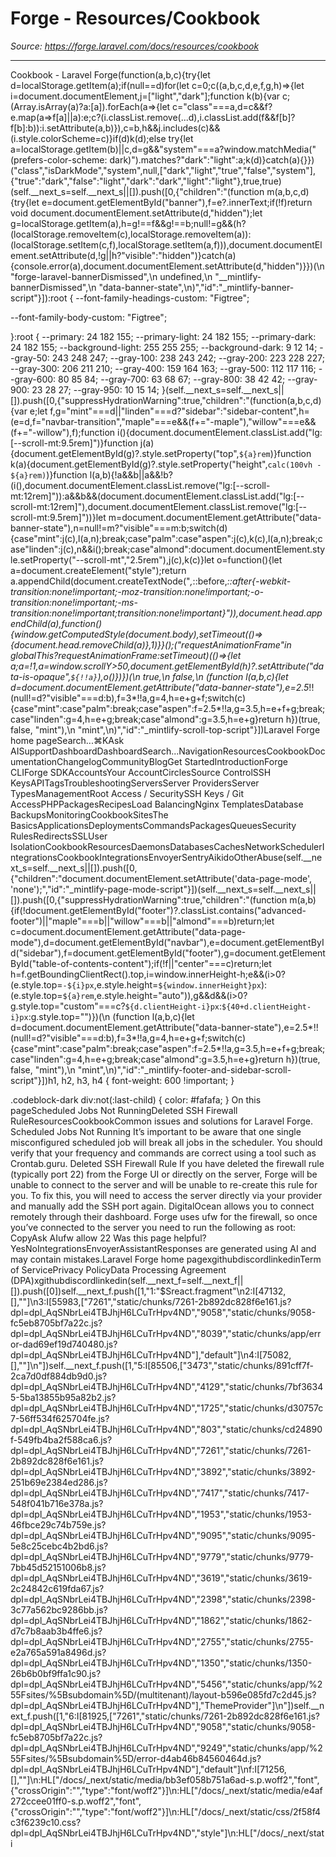 # Forge - Resources/Cookbook

*Source: https://forge.laravel.com/docs/resources/cookbook*

---

Cookbook - Laravel Forge(function(a,b,c){try{let d=localStorage.getItem(a);if(null==d)for(let c=0;c((a,b,c,d,e,f,g,h)=>{let i=document.documentElement,j=["light","dark"];function k(b){var c;(Array.isArray(a)?a:[a]).forEach(a=>{let c="class"===a,d=c&&f?e.map(a=>f[a]||a):e;c?(i.classList.remove(...d),i.classList.add(f&&f[b]?f[b]:b)):i.setAttribute(a,b)}),c=b,h&&j.includes(c)&&(i.style.colorScheme=c)}if(d)k(d);else try{let a=localStorage.getItem(b)||c,d=g&&"system"===a?window.matchMedia("(prefers-color-scheme: dark)").matches?"dark":"light":a;k(d)}catch(a){}})("class","isDarkMode","system",null,["dark","light","true","false","system"],{"true":"dark","false":"light","dark":"dark","light":"light"},true,true)(self.__next_s=self.__next_s||[]).push([0,{"children":"(function m(a,b,c,d){try{let e=document.getElementById(\"banner\"),f=e?.innerText;if(!f)return void document.documentElement.setAttribute(d,\"hidden\");let g=localStorage.getItem(a),h=g!==f&&g!==b;null!=g&&(h?(localStorage.removeItem(c),localStorage.removeItem(a)):(localStorage.setItem(c,f),localStorage.setItem(a,f))),document.documentElement.setAttribute(d,!g||h?\"visible\":\"hidden\")}catch(a){console.error(a),document.documentElement.setAttribute(d,\"hidden\")}})(\n  \"forge-laravel-bannerDismissed\",\n  undefined,\n  \"__mintlify-bannerDismissed\",\n  \"data-banner-state\",\n)","id":"_mintlify-banner-script"}]):root {
  --font-family-headings-custom: "Figtree";
  
  --font-family-body-custom: "Figtree";
  
}:root {
    --primary: 24 182 155;
    --primary-light: 24 182 155;
    --primary-dark: 24 182 155;
    --background-light: 255 255 255;
    --background-dark: 9 12 14;
    --gray-50: 243 248 247;
    --gray-100: 238 243 242;
    --gray-200: 223 228 227;
    --gray-300: 206 211 210;
    --gray-400: 159 164 163;
    --gray-500: 112 117 116;
    --gray-600: 80 85 84;
    --gray-700: 63 68 67;
    --gray-800: 38 42 42;
    --gray-900: 23 28 27;
    --gray-950: 10 15 14;
  }(self.__next_s=self.__next_s||[]).push([0,{"suppressHydrationWarning":true,"children":"(function(a,b,c,d){var e;let f,g=\"mint\"===d||\"linden\"===d?\"sidebar\":\"sidebar-content\",h=(e=d,f=\"navbar-transition\",\"maple\"===e&&(f+=\"-maple\"),\"willow\"===e&&(f+=\"-willow\"),f);function i(){document.documentElement.classList.add(\"lg:[--scroll-mt:9.5rem]\")}function j(a){document.getElementById(g)?.style.setProperty(\"top\",`${a}rem`)}function k(a){document.getElementById(g)?.style.setProperty(\"height\",`calc(100vh - ${a}rem)`)}function l(a,b){!a&&b||a&&!b?(i(),document.documentElement.classList.remove(\"lg:[--scroll-mt:12rem]\")):a&&b&&(document.documentElement.classList.add(\"lg:[--scroll-mt:12rem]\"),document.documentElement.classList.remove(\"lg:[--scroll-mt:9.5rem]\"))}let m=document.documentElement.getAttribute(\"data-banner-state\"),n=null!=m?\"visible\"===m:b;switch(d){case\"mint\":j(c),l(a,n);break;case\"palm\":case\"aspen\":j(c),k(c),l(a,n);break;case\"linden\":j(c),n&&i();break;case\"almond\":document.documentElement.style.setProperty(\"--scroll-mt\",\"2.5rem\"),j(c),k(c)}let o=function(){let a=document.createElement(\"style\");return a.appendChild(document.createTextNode(\"*,*::before,*::after{-webkit-transition:none!important;-moz-transition:none!important;-o-transition:none!important;-ms-transition:none!important;transition:none!important}\")),document.head.appendChild(a),function(){window.getComputedStyle(document.body),setTimeout(()=>{document.head.removeChild(a)},1)}}();(\"requestAnimationFrame\"in globalThis?requestAnimationFrame:setTimeout)(()=>{let a;a=!1,a=window.scrollY>50,document.getElementById(h)?.setAttribute(\"data-is-opaque\",`${!!a}`),o()})})(\n  true,\n  false,\n  (function l(a,b,c){let d=document.documentElement.getAttribute(\"data-banner-state\"),e=2.5*!!(null!=d?\"visible\"===d:b),f=3*!!a,g=4,h=e+g+f;switch(c){case\"mint\":case\"palm\":break;case\"aspen\":f=2.5*!!a,g=3.5,h=e+f+g;break;case\"linden\":g=4,h=e+g;break;case\"almond\":g=3.5,h=e+g}return h})(true, false, \"mint\"),\n  \"mint\",\n)","id":"_mintlify-scroll-top-script"}])Laravel Forge home pageSearch...⌘KAsk AISupportDashboardDashboardSearch...NavigationResourcesCookbookDocumentationChangelogCommunityBlogGet StartedIntroductionForge CLIForge SDKAccountsYour AccountCirclesSource ControlSSH KeysAPITagsTroubleshootingServersServer ProvidersServer TypesManagementRoot Access / SecuritySSH Keys / Git AccessPHPPackagesRecipesLoad BalancingNginx TemplatesDatabase BackupsMonitoringCookbookSitesThe BasicsApplicationsDeploymentsCommandsPackagesQueuesSecurity RulesRedirectsSSLUser IsolationCookbookResourcesDaemonsDatabasesCachesNetworkSchedulerIntegrationsCookbookIntegrationsEnvoyerSentryAikidoOtherAbuse(self.__next_s=self.__next_s||[]).push([0,{"children":"document.documentElement.setAttribute('data-page-mode', 'none');","id":"_mintlify-page-mode-script"}])(self.__next_s=self.__next_s||[]).push([0,{"suppressHydrationWarning":true,"children":"(function m(a,b){if(!document.getElementById(\"footer\")?.classList.contains(\"advanced-footer\")||\"maple\"===b||\"willow\"===b||\"almond\"===b)return;let c=document.documentElement.getAttribute(\"data-page-mode\"),d=document.getElementById(\"navbar\"),e=document.getElementById(\"sidebar\"),f=document.getElementById(\"footer\"),g=document.getElementById(\"table-of-contents-content\");if(!f||\"center\"===c)return;let h=f.getBoundingClientRect().top,i=window.innerHeight-h;e&&(i>0?(e.style.top=`-${i}px`,e.style.height=`${window.innerHeight}px`):(e.style.top=`${a}rem`,e.style.height=\"auto\")),g&&d&&(i>0?g.style.top=\"custom\"===c?`${d.clientHeight-i}px`:`${40+d.clientHeight-i}px`:g.style.top=\"\")})(\n  (function l(a,b,c){let d=document.documentElement.getAttribute(\"data-banner-state\"),e=2.5*!!(null!=d?\"visible\"===d:b),f=3*!!a,g=4,h=e+g+f;switch(c){case\"mint\":case\"palm\":break;case\"aspen\":f=2.5*!!a,g=3.5,h=e+f+g;break;case\"linden\":g=4,h=e+g;break;case\"almond\":g=3.5,h=e+g}return h})(true, false, \"mint\"),\n  \"mint\",\n)","id":"_mintlify-footer-and-sidebar-scroll-script"}])h1, h2, h3, h4 {
    font-weight: 600 !important;
}

.codeblock-dark div:not(:last-child) {
    color: #fafafa;
}
On this pageScheduled Jobs Not RunningDeleted SSH Firewall RuleResourcesCookbookCommon issues and solutions for Laravel Forge.​Scheduled Jobs Not Running
It’s important to be aware that one single misconfigured scheduled job will break all jobs in the scheduler. You should verify that your frequency and commands are correct using a tool such as Crontab.guru.
​Deleted SSH Firewall Rule
If you have deleted the firewall rule (typically port 22) from the Forge UI or directly on the server, Forge will be unable to connect to the server and will be unable to re-create this rule for you.
To fix this, you will need to access the server directly via your provider and manually add the SSH port again. DigitalOcean allows you to connect remotely through their dashboard.
Forge uses ufw for the firewall, so once you’ve connected to the server you need to run the following as root:
CopyAsk AIufw allow 22
Was this page helpful?YesNoIntegrationsEnvoyerAssistantResponses are generated using AI and may contain mistakes.Laravel Forge home pagexgithubdiscordlinkedinTerm of ServicePrivacy PolicyData Processing Agreement (DPA)xgithubdiscordlinkedin(self.__next_f=self.__next_f||[]).push([0])self.__next_f.push([1,"1:\"$Sreact.fragment\"\n2:I[47132,[],\"\"]\n3:I[55983,[\"7261\",\"static/chunks/7261-2b892dc828f6e161.js?dpl=dpl_AqSNbrLei4TBJhjH6LCuTrHpv4ND\",\"9058\",\"static/chunks/9058-fc5eb8705bf7a22c.js?dpl=dpl_AqSNbrLei4TBJhjH6LCuTrHpv4ND\",\"8039\",\"static/chunks/app/error-dad69ef19d740480.js?dpl=dpl_AqSNbrLei4TBJhjH6LCuTrHpv4ND\"],\"default\"]\n4:I[75082,[],\"\"]\n"])self.__next_f.push([1,"5:I[85506,[\"3473\",\"static/chunks/891cff7f-2ca7d0df884db9d0.js?dpl=dpl_AqSNbrLei4TBJhjH6LCuTrHpv4ND\",\"4129\",\"static/chunks/7bf36345-5ba13855b95a82b2.js?dpl=dpl_AqSNbrLei4TBJhjH6LCuTrHpv4ND\",\"1725\",\"static/chunks/d30757c7-56ff534f625704fe.js?dpl=dpl_AqSNbrLei4TBJhjH6LCuTrHpv4ND\",\"803\",\"static/chunks/cd24890f-549fb4ba2f588ca6.js?dpl=dpl_AqSNbrLei4TBJhjH6LCuTrHpv4ND\",\"7261\",\"static/chunks/7261-2b892dc828f6e161.js?dpl=dpl_AqSNbrLei4TBJhjH6LCuTrHpv4ND\",\"3892\",\"static/chunks/3892-251b69e2384ed286.js?dpl=dpl_AqSNbrLei4TBJhjH6LCuTrHpv4ND\",\"7417\",\"static/chunks/7417-548f041b716e378a.js?dpl=dpl_AqSNbrLei4TBJhjH6LCuTrHpv4ND\",\"1953\",\"static/chunks/1953-46fbce29c74b759e.js?dpl=dpl_AqSNbrLei4TBJhjH6LCuTrHpv4ND\",\"9095\",\"static/chunks/9095-5e8c25cebc4b2bd6.js?dpl=dpl_AqSNbrLei4TBJhjH6LCuTrHpv4ND\",\"9779\",\"static/chunks/9779-7bb45d52151006b8.js?dpl=dpl_AqSNbrLei4TBJhjH6LCuTrHpv4ND\",\"3619\",\"static/chunks/3619-2c24842c619fda67.js?dpl=dpl_AqSNbrLei4TBJhjH6LCuTrHpv4ND\",\"2398\",\"static/chunks/2398-3c77a562bc9286bb.js?dpl=dpl_AqSNbrLei4TBJhjH6LCuTrHpv4ND\",\"1862\",\"static/chunks/1862-d7c7b8aab3b4ffe6.js?dpl=dpl_AqSNbrLei4TBJhjH6LCuTrHpv4ND\",\"2755\",\"static/chunks/2755-e2a765a591a8496d.js?dpl=dpl_AqSNbrLei4TBJhjH6LCuTrHpv4ND\",\"1350\",\"static/chunks/1350-26b6b0bf9ffa1c90.js?dpl=dpl_AqSNbrLei4TBJhjH6LCuTrHpv4ND\",\"5456\",\"static/chunks/app/%255Fsites/%5Bsubdomain%5D/(multitenant)/layout-b596e085fd7c2d45.js?dpl=dpl_AqSNbrLei4TBJhjH6LCuTrHpv4ND\"],\"ThemeProvider\"]\n"])self.__next_f.push([1,"6:I[81925,[\"7261\",\"static/chunks/7261-2b892dc828f6e161.js?dpl=dpl_AqSNbrLei4TBJhjH6LCuTrHpv4ND\",\"9058\",\"static/chunks/9058-fc5eb8705bf7a22c.js?dpl=dpl_AqSNbrLei4TBJhjH6LCuTrHpv4ND\",\"9249\",\"static/chunks/app/%255Fsites/%5Bsubdomain%5D/error-d4ab46b84560464d.js?dpl=dpl_AqSNbrLei4TBJhjH6LCuTrHpv4ND\"],\"default\"]\nf:I[71256,[],\"\"]\n:HL[\"/docs/_next/static/media/bb3ef058b751a6ad-s.p.woff2\",\"font\",{\"crossOrigin\":\"\",\"type\":\"font/woff2\"}]\n:HL[\"/docs/_next/static/media/e4af272ccee01ff0-s.p.woff2\",\"font\",{\"crossOrigin\":\"\",\"type\":\"font/woff2\"}]\n:HL[\"/docs/_next/static/css/2f58f4c3f6239c10.css?dpl=dpl_AqSNbrLei4TBJhjH6LCuTrHpv4ND\",\"style\"]\n:HL[\"/docs/_next/stati